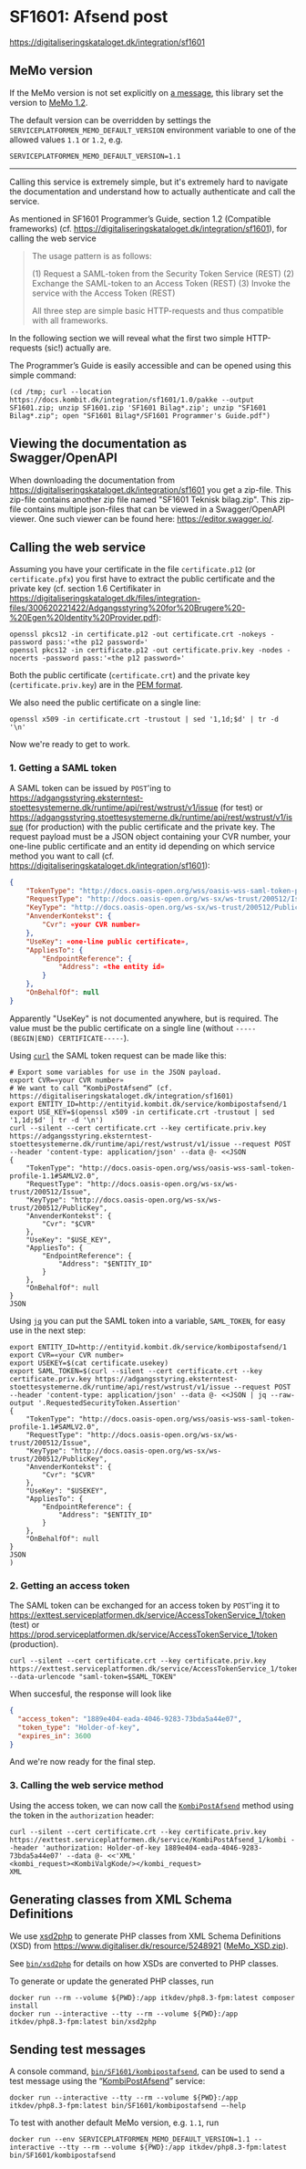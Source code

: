 # SF1601: Afsend post

<https://digitaliseringskataloget.dk/integration/sf1601>

## MeMo version

If the MeMo version is not set explicitly on [a message](lib/DigitalPost/MeMo/Message.php), this library set the version
to [MeMo 1.2](https://digitaliser.dk/digital-post/nyhedsarkiv/2025/mar/lancering-af-memo-version-12).

The default version can be overridden by settings the `SERVICEPLATFORMEN_MEMO_DEFAULT_VERSION` environment variable to
one of the allowed values `1.1` or `1.2`, e.g.

``` env
SERVICEPLATFORMEN_MEMO_DEFAULT_VERSION=1.1
```

------------------------------------------------------------------------------------------------------------------------

Calling this service is extremely simple, but it's extremely hard to navigate the documentation and understand how to
actually authenticate and call the service.

As mentioned in SF1601 Programmer’s Guide, section 1.2 (Compatible frameworks) (cf.
<https://digitaliseringskataloget.dk/integration/sf1601>), for calling the web service

> The usage pattern is as follows:
>
> (1) Request a SAML-token from the Security Token Service (REST)
> (2) Exchange the SAML-token to an Access Token (REST)
> (3) Invoke the service with the Access Token (REST)
>
> All three step are simple basic HTTP-requests and thus compatible with all
> frameworks.

In the following section we will reveal what the first two simple HTTP-requests (sic!) actually are.

The Programmer’s Guide is easily accessible and can be opened using this simple command:

``` shell
(cd /tmp; curl --location https://docs.kombit.dk/integration/sf1601/1.0/pakke --output SF1601.zip; unzip SF1601.zip 'SF1601 Bilag*.zip'; unzip "SF1601 Bilag*.zip"; open "SF1601 Bilag*/SF1601 Programmer's Guide.pdf")
```

## Viewing the documentation as Swagger/OpenAPI

When downloading the documentation from <https://digitaliseringskataloget.dk/integration/sf1601> you get a zip-file.
This zip-file contains another zip file named "SF1601 Teknisk bilag.zip". This zip-file contains multiple json-files
that can be viewed in a Swagger/OpenAPI viewer. One such viewer can be found here: <https://editor.swagger.io/>.

## Calling the web service

Assuming you have your certificate in the file `certificate.p12` (or `certificate.pfx`) you first have to extract the
public certificate and the private key (cf. section 1.6 Certifikater in
<https://digitaliseringskataloget.dk/files/integration-files/300620221422/Adgangsstyring%20for%20Brugere%20-%20Egen%20Identity%20Provider.pdf>):

``` shell
openssl pkcs12 -in certificate.p12 -out certificate.crt -nokeys -password pass:'«the p12 password»'
openssl pkcs12 -in certificate.p12 -out certificate.priv.key -nodes -nocerts -password pass:'«the p12 password»'
```

Both the public certificate (`certificate.crt`) and the private key (`certificate.priv.key`) are in the [PEM
format](https://en.wikipedia.org/wiki/Privacy-Enhanced_Mail).

We also need the public certificate on a single line:

``` shell
openssl x509 -in certificate.crt -trustout | sed '1,1d;$d' | tr -d '\n'
```

Now we're ready to get to work.

### 1. Getting a SAML token

A SAML token can be issued by `POST`'ing to
<https://adgangsstyring.eksterntest-stoettesystemerne.dk/runtime/api/rest/wstrust/v1/issue> (for test) or
<https://adgangsstyring.stoettesystemerne.dk/runtime/api/rest/wstrust/v1/issue> (for production) with the public
certificate and the private key. The request payload must be a JSON object containing your CVR number, your one-line
public certificate and an entity id depending on which service method you want to call (cf.
<https://digitaliseringskataloget.dk/integration/sf1601>):

```JSON
{
    "TokenType": "http://docs.oasis-open.org/wss/oasis-wss-saml-token-profile-1.1#SAMLV2.0",
    "RequestType": "http://docs.oasis-open.org/ws-sx/ws-trust/200512/Issue",
    "KeyType": "http://docs.oasis-open.org/ws-sx/ws-trust/200512/PublicKey",
    "AnvenderKontekst": {
        "Cvr": «your CVR number»
    },
    "UseKey": «one-line public certificate»,
    "AppliesTo": {
        "EndpointReference": {
            "Address": «the entity id»
        }
    },
    "OnBehalfOf": null
}
```

Apparently "UseKey" is not documented anywhere, but is required. The value must be the public certificate on a single
line (without `-----(BEGIN|END) CERTIFICATE-----`).

Using [`curl`](https://en.wikipedia.org/wiki/CURL) the SAML token request can be made like this:

``` shell
# Export some variables for use in the JSON payload.
export CVR=«your CVR number»
# We want to call “KombiPostAfsend” (cf. https://digitaliseringskataloget.dk/integration/sf1601)
export ENTITY_ID=http://entityid.kombit.dk/service/kombipostafsend/1
export USE_KEY=$(openssl x509 -in certificate.crt -trustout | sed '1,1d;$d' | tr -d '\n')
curl --silent --cert certificate.crt --key certificate.priv.key https://adgangsstyring.eksterntest-stoettesystemerne.dk/runtime/api/rest/wstrust/v1/issue --request POST --header 'content-type: application/json' --data @- <<JSON
{
    "TokenType": "http://docs.oasis-open.org/wss/oasis-wss-saml-token-profile-1.1#SAMLV2.0",
    "RequestType": "http://docs.oasis-open.org/ws-sx/ws-trust/200512/Issue",
    "KeyType": "http://docs.oasis-open.org/ws-sx/ws-trust/200512/PublicKey",
    "AnvenderKontekst": {
        "Cvr": "$CVR"
    },
    "UseKey": "$USE_KEY",
    "AppliesTo": {
        "EndpointReference": {
            "Address": "$ENTITY_ID"
        }
    },
    "OnBehalfOf": null
}
JSON
```

Using [`jq`](https://stedolan.github.io/jq/) you can put the SAML token into a
variable, `SAML_TOKEN`, for easy use in the next step:

``` shell
export ENTITY_ID=http://entityid.kombit.dk/service/kombipostafsend/1
export CVR=«your CVR number»
export USEKEY=$(cat certificate.usekey)
export SAML_TOKEN=$(curl --silent --cert certificate.crt --key certificate.priv.key https://adgangsstyring.eksterntest-stoettesystemerne.dk/runtime/api/rest/wstrust/v1/issue --request POST --header 'content-type: application/json' --data @- <<JSON | jq --raw-output '.RequestedSecurityToken.Assertion'
{
    "TokenType": "http://docs.oasis-open.org/wss/oasis-wss-saml-token-profile-1.1#SAMLV2.0",
    "RequestType": "http://docs.oasis-open.org/ws-sx/ws-trust/200512/Issue",
    "KeyType": "http://docs.oasis-open.org/ws-sx/ws-trust/200512/PublicKey",
    "AnvenderKontekst": {
        "Cvr": "$CVR"
    },
    "UseKey": "$USEKEY",
    "AppliesTo": {
        "EndpointReference": {
            "Address": "$ENTITY_ID"
        }
    },
    "OnBehalfOf": null
}
JSON
)
```

### 2. Getting an access token

The SAML token can be exchanged for an access token by `POST`'ing it to
<https://exttest.serviceplatformen.dk/service/AccessTokenService_1/token> (test) or
<https://prod.serviceplatformen.dk/service/AccessTokenService_1/token> (production).

``` shell
curl --silent --cert certificate.crt --key certificate.priv.key https://exttest.serviceplatformen.dk/service/AccessTokenService_1/token --data-urlencode "saml-token=$SAML_TOKEN"
```

When succesful, the response will look like

```JSON
{
  "access_token": "1889e404-eada-4046-9283-73bda5a44e07",
  "token_type": "Holder-of-key",
  "expires_in": 3600
}
```

And we're now ready for the final step.

### 3. Calling the web service method

Using the access token, we can now call the [`KombiPostAfsend`](https://digitaliseringskataloget.dk/integration/sf1601)
method using the token in the `authorization` header:

``` shell
curl --silent --cert certificate.crt --key certificate.priv.key https://exttest.serviceplatformen.dk/service/KombiPostAfsend_1/kombi --header 'authorization: Holder-of-key 1889e404-eada-4046-9283-73bda5a44e07' --data @- <<'XML'
<kombi_request><KombiValgKode/></kombi_request>
XML
```

## Generating classes from XML Schema Definitions

We use [xsd2php](https://github.com/goetas-webservices/xsd2php) to generate PHP classes from XML Schema Definitions
(XSD) from <https://www.digitaliser.dk/resource/5248921>
([MeMo_XSD.zip](https://www.digitaliser.dk/resource/5248921/artefact/MeMo_XSD.zip?artefact=true&PID=6075979)).

See [`bin/xsd2php`](bin/xsd2php) for details on how XSDs are converted to PHP
classes.

To generate or update the generated PHP classes, run

``` shell
docker run --rm --volume ${PWD}:/app itkdev/php8.3-fpm:latest composer install
docker run --interactive --tty --rm --volume ${PWD}:/app itkdev/php8.3-fpm:latest bin/xsd2php
```

## Sending test messages

A console command, [`bin/SF1601/kombipostafsend`](bin/SF1601/kombipostafsend), can be used to send a test message using
the “[KombiPostAfsend](https://digitaliseringskataloget.dk/integration/sf1601#table-of-contents-1-2)” service:

``` shell
docker run --interactive --tty --rm --volume ${PWD}:/app itkdev/php8.3-fpm:latest bin/SF1601/kombipostafsend –-help
```

To test with another default MeMo version, e.g. `1.1`, run

``` shell
docker run --env SERVICEPLATFORMEN_MEMO_DEFAULT_VERSION=1.1 --interactive --tty --rm --volume ${PWD}:/app itkdev/php8.3-fpm:latest bin/SF1601/kombipostafsend
```
